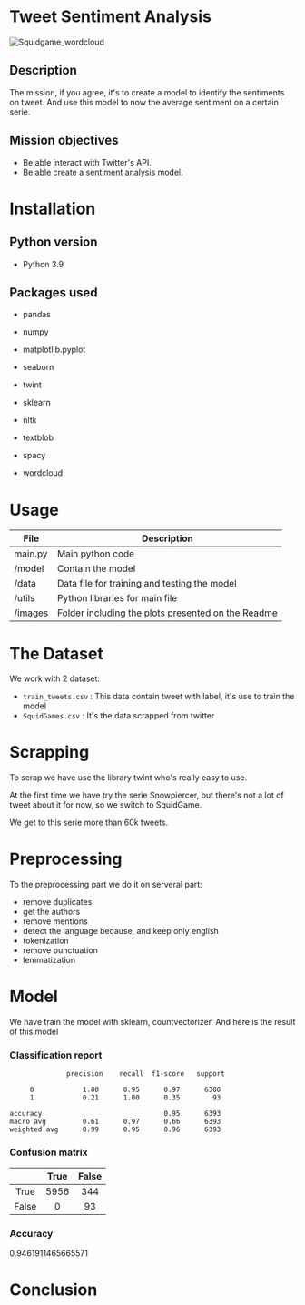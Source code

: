 # Tweet Sentiment Analysis

![Squidgame_wordcloud](./utils/wordcloud_with_mask.png)


## Description

The mission, if you agree, it's to create a model to identify the sentiments on tweet. And use this model to now the average sentiment on a certain serie.

## Mission objectives

- Be able interact with Twitter's API.
- Be able create a sentiment analysis model.

# Installation

## Python version
* Python 3.9

## Packages used

* pandas
* numpy
* matplotlib.pyplot
* seaborn

* twint
* sklearn
* nltk
* textblob
* spacy
* wordcloud

# Usage
| File                | Description                                                    |
|---------------------|----------------------------------------------------------------|
| main.py         | Main python code|
| /model         | Contain the model|
| /data         | Data file for training and testing the model|
| /utils         | Python libraries for main file|
| /images           | Folder including the plots presented on the Readme |

# The Dataset

We work with 2 dataset:
   * `train_tweets.csv` : This data contain tweet with label, it's use to train the model
   * `SquidGames.csv` : It's the data scrapped from twitter


# Scrapping

To scrap we have use the library twint who's really easy to use. 

At the first time we have try the serie Snowpiercer, but there's not a lot of tweet about it for now, so we switch to SquidGame.

We get to this serie more than 60k tweets.

# Preprocessing

To the preprocessing part we do it on serveral part:
* remove duplicates
* get the authors
* remove mentions
* detect the language because, and keep only english
* tokenization
* remove punctuation
* lemmatization

# Model

We have train the model with sklearn, countvectorizer. And here is the result of this model

### Classification report
   
                  precision    recall  f1-score   support

         0            1.00      0.95      0.97      6300
         1            0.21      1.00      0.35        93

    accuracy                              0.95      6393
    macro avg         0.61      0.97      0.66      6393
    weighted avg      0.99      0.95      0.96      6393

### Confusion matrix
| |True | False
:-----------:|:-----------:|:-----------:
True|5956|344
False|0|93|

### Accuracy
0.9461911465665571

# Conclusion

